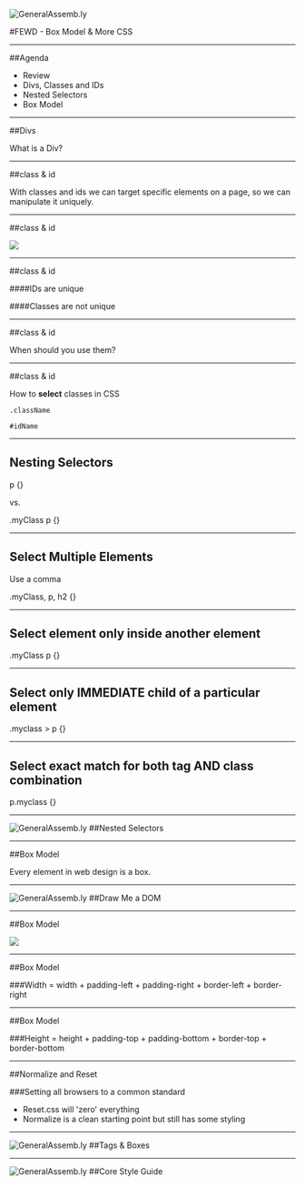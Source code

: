 ![GeneralAssemb.ly](../../img/icons/FEWD_Logo.png)

#FEWD - Box Model & More CSS

---

##Agenda

*	Review
*	Divs, Classes and IDs
*	Nested Selectors
*	Box Model

---


##Divs

What is a Div?

---


##class & id

With classes and ids we can target specific elements on a page, so we can manipulate it uniquely.

---

##class & id

![](../../img/unit_1/tags_attributes.png)

---


##class & id

####IDs are unique

####Classes are not unique

---

##class & id

When should you use them?

---

##class & id

How to __select__ classes in CSS

```
.className
```

```
#idName
```

---

## Nesting Selectors

p {}

vs.

.myClass p {}

---

## Select Multiple Elements

Use a comma

.myClass, p, h2 {}

---

## Select element only inside another element

.myClass p {}

---

## Select only IMMEDIATE child of a particular element

.myclass > p {}

---

## Select exact match for both tag AND class combination

p.myclass {}


---

![GeneralAssemb.ly](../../img/icons/code_along.png)
##Nested Selectors


---

##Box Model

Every element in web design is a box.

---

![GeneralAssemb.ly](../../img/icons/exercise_icon_md.png)
##Draw Me a DOM


---


##Box Model

![](http://www.mandalatv.net/itp/drivebys/css/lib/img/box_model.gif)

---

##Box Model

###Width = width + padding-left + padding-right + border-left + border-right

---

##Box Model

###Height = height + padding-top + padding-bottom + border-top + border-bottom


---

##Normalize and Reset

###Setting all browsers to a common standard
* Reset.css will 'zero' everything
* Normalize is a clean starting point but still has some styling

---

![GeneralAssemb.ly](../../img/icons/code_along.png)
##Tags & Boxes

---

![GeneralAssemb.ly](../../img/icons/exercise_icon_md.png)
##Core Style Guide


